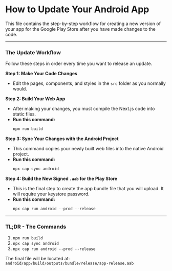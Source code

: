 # How to Update Your Android App

This file contains the step-by-step workflow for creating a new version of your app for the Google Play Store after you have made changes to the code.

---

### The Update Workflow

Follow these steps in order every time you want to release an update.

**Step 1: Make Your Code Changes**
- Edit the pages, components, and styles in the `src` folder as you normally would.

**Step 2: Build Your Web App**
- After making your changes, you must compile the Next.js code into static files.
- **Run this command:**
  ```powershell
  npm run build
  ```

**Step 3: Sync Your Changes with the Android Project**
- This command copies your newly built web files into the native Android project.
- **Run this command:**
  ```powershell
  npx cap sync android
  ```

**Step 4: Build the New Signed `.aab` for the Play Store**
- This is the final step to create the app bundle file that you will upload. It will require your keystore password.
- **Run this command:**
  ```powershell
  npx cap run android --prod --release
  ```

---

### TL;DR - The Commands

1.  `npm run build`
2.  `npx cap sync android`
3.  `npx cap run android --prod --release`

The final file will be located at: `android/app/build/outputs/bundle/release/app-release.aab` 